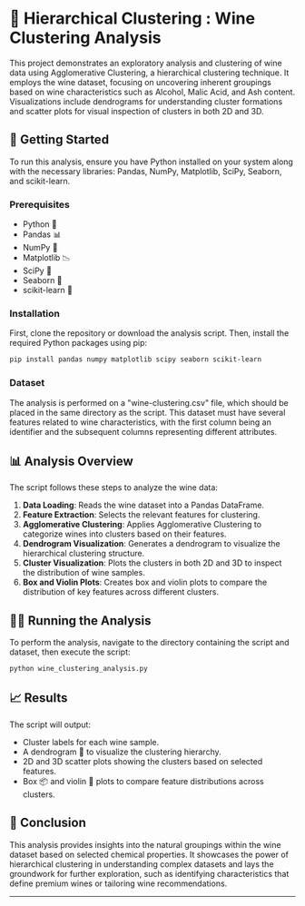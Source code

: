# 🍇 Hierarchical Clustering : Wine Clustering Analysis

This project demonstrates an exploratory analysis and clustering of wine data using Agglomerative Clustering, a hierarchical clustering technique. It employs the wine dataset, focusing on uncovering inherent groupings based on wine characteristics such as Alcohol, Malic Acid, and Ash content. Visualizations include dendrograms for understanding cluster formations and scatter plots for visual inspection of clusters in both 2D and 3D.

## 🚀 Getting Started

To run this analysis, ensure you have Python installed on your system along with the necessary libraries: Pandas, NumPy, Matplotlib, SciPy, Seaborn, and scikit-learn.

### Prerequisites

- Python 🐍
- Pandas 📊
- NumPy 🔢
- Matplotlib 📉
- SciPy 🔬
- Seaborn 🎨
- scikit-learn 🤖

### Installation

First, clone the repository or download the analysis script. Then, install the required Python packages using pip:

```bash
pip install pandas numpy matplotlib scipy seaborn scikit-learn
```

### Dataset

The analysis is performed on a "wine-clustering.csv" file, which should be placed in the same directory as the script. This dataset must have several features related to wine characteristics, with the first column being an identifier and the subsequent columns representing different attributes.

## 📊 Analysis Overview

The script follows these steps to analyze the wine data:

1. **Data Loading**: Reads the wine dataset into a Pandas DataFrame.
2. **Feature Extraction**: Selects the relevant features for clustering.
3. **Agglomerative Clustering**: Applies Agglomerative Clustering to categorize wines into clusters based on their features.
4. **Dendrogram Visualization**: Generates a dendrogram to visualize the hierarchical clustering structure.
5. **Cluster Visualization**: Plots the clusters in both 2D and 3D to inspect the distribution of wine samples.
6. **Box and Violin Plots**: Creates box and violin plots to compare the distribution of key features across different clusters.

## 🏃‍♂️ Running the Analysis

To perform the analysis, navigate to the directory containing the script and dataset, then execute the script:

```bash
python wine_clustering_analysis.py
```

## 📈 Results

The script will output:

- Cluster labels for each wine sample.
- A dendrogram 🌳 to visualize the clustering hierarchy.
- 2D and 3D scatter plots showing the clusters based on selected features.
- Box 📦 and violin 🎻 plots to compare feature distributions across clusters.

## 📝 Conclusion

This analysis provides insights into the natural groupings within the wine dataset based on selected chemical properties. It showcases the power of hierarchical clustering in understanding complex datasets and lays the groundwork for further exploration, such as identifying characteristics that define premium wines or tailoring wine recommendations.

---
